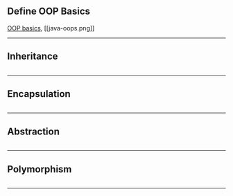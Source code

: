 ## Define OOP Basics
[OOP basics](https://www.indeed.com/career-advice/career-development/what-is-object-oriented-programming), [[java-oops.png]]

---

## Inheritance
``` csharp

```

---

## Encapsulation
``` csharp

```

---

## Abstraction
``` csharp

```

---

## Polymorphism
``` csharp

```

---
